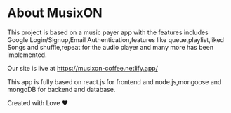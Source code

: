 # About MusixON
This project is based on a music payer app with the features includes Google Login/Signup,Email Authentication,features like queue,playlist,liked Songs and shuffle,repeat for the audio player and many more has been implemented.

Our site is live at https://musixon-coffee.netlify.app/

This app is fully based on react.js for frontend and node.js,mongoose and mongoDB for backend and database.

Created with Love :heart:
